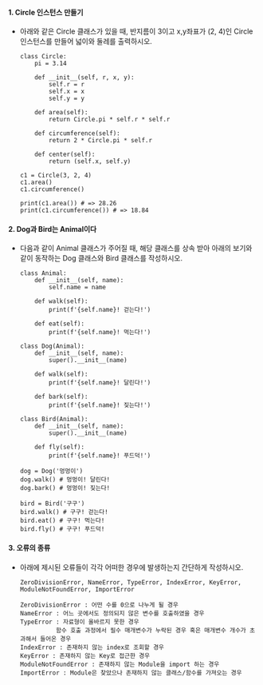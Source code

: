 #### 1. Circle 인스턴스 만들기

- 아래와 같은 Circle 클래스가 있을 때, 반지름이 3이고 x,y좌표가 (2, 4)인 Circle 인스턴스를 만들어 넓이와 둘레를 출력하시오.

  ```
  class Circle:
      pi = 3.14
  
      def __init__(self, r, x, y):
          self.r = r
          self.x = x
          self.y = y
  
      def area(self):
          return Circle.pi * self.r * self.r
  
      def circumference(self):
          return 2 * Circle.pi * self.r
  
      def center(self):
          return (self.x, self.y)
  ```

  ```
  c1 = Circle(3, 2, 4)
  c1.area()
  c1.circumference()
  
  print(c1.area()) # => 28.26
  print(c1.circumference()) # => 18.84
  ```



#### 2. Dog과 Bird는 Animal이다

- 다음과 같이 Animal 클래스가 주어질 때, 해당 클래스를 상속 받아 아래의 보기와 같이 동작하는 Dog 클래스와 Bird 클래스를 작성하시오.

  ```
  class Animal:
      def __init__(self, name):
          self.name = name
  
      def walk(self):
          print(f'{self.name}! 걷는다!')
      
      def eat(self):
          print(f'{self.name}! 먹는다!')
  ```

  ```
  class Dog(Animal):
      def __init__(self, name):
          super().__init__(name)
  
      def walk(self):
          print(f'{self.name}! 달린다!')
  
      def bark(self):
          print(f'{self.name}! 짖는다!')
  
  class Bird(Animal):
      def __init__(self, name):
          super().__init__(name)
      
      def fly(self):
          print(f'{self.name}! 푸드덕!')
  ```

  ```
  dog = Dog('멍멍이')
  dog.walk() # 멍멍이! 달린다!
  dog.bark() # 멍멍이! 짖는다!
  
  bird = Bird('구구')
  bird.walk() # 구구! 걷는다!
  bird.eat() # 구구! 먹는다!
  bird.fly() # 구구! 푸드덕!
  ```

  

#### 3. 오류의 종류

- 아래에 제시된 오류들이 각각 어떠한 경우에 발생하는지 간단하게 작성하시오.

  ```
  ZeroDivisionError, NameError, TypeError, IndexError, KeyError, ModuleNotFoundError, ImportError
  ```

  ```
  ZeroDivisionError : 어떤 수를 0으로 나누게 될 경우
  NameError : 어느 곳에서도 정의되지 않은 변수를 호출하였을 경우
  TypeError : 자료형이 올바르지 못한 경우
  			함수 호출 과정에서 필수 매개변수가 누락된 경우 혹은 매개변수 개수가 초과해서 들어온 경우
  IndexError : 존재하지 않는 index로 조회할 경우
  KeyError : 존재하지 않는 Key로 접근한 경우
  ModuleNotFoundError : 존재하지 않는 Module을 import 하는 경우
  ImportError : Module은 찾았으나 존재하지 않는 클래스/함수를 가져오는 경우
  ```

  